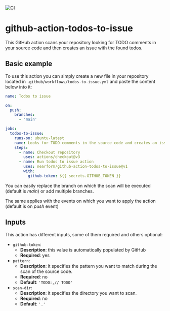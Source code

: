 ![CI](https://github.com/nearform/github-action-todos-to-issue/actions/workflows/ci.yml/badge.svg?event=push)

# github-action-todos-to-issue
This GitHub action scans your repository looking for TODO comments in your source code and then creates an issue with the found todos.

## Basic example
To use this action you can simply create a new file in your repository located in `.github/workflows/todos-to-issue.yml` and paste the content below into it:

```yaml
name: Todos to issue

on:
  push:
    branches:    
      - 'main'

jobs:
  todos-to-issue:
    runs-on: ubuntu-latest
    name: Looks for TODO comments in the source code and creates an issue with the found TODOs
    steps:
      - name: Checkout repository
        uses: actions/checkout@v3
      - name: Run todos to issue action
        uses: nearform/github-action-todos-to-issue@v1
        with:
          github-token: ${{ secrets.GITHUB_TOKEN }}
```

You can easily replace the branch on which the scan will be executed (default is _main_) or add multiple branches.

The same applies with the events on which you want to apply the action (default is on _push_ event)

## Inputs
This action has different inputs, some of them required and others optional:

* `github-token`:
  * **Description**: this value is automatically populated by GitHub
  * **Required**: yes
* `pattern`:
  * **Description**: it specifies the pattern you want to match during the scan of the source code.
  * **Required**: no
  * **Default**: `'TODO:,// TODO'`
* `scan-dir`:
  * **Description**: it specifies the directory you want to scan.
  * **Required**: no
  * **Default**: `'.'`
